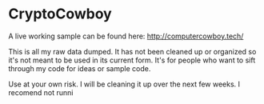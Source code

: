 # CryptoCowboy

A live working sample can be found here: http://computercowboy.tech/

This is all my raw data dumped. It has not been cleaned up or organized so it's not meant to be used in its current form. It's for people who want to sift through my code for ideas or sample code.

Use at your own risk. I will be cleaning it up over the next few weeks. I recomend not runni